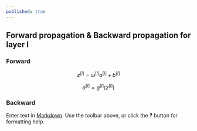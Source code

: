 ```yaml
---
published: true
---
```

## Forward propagation & Backward propagation for layer l

### Forward
$$ z^{[l]} = \omega^{[l]} a^{[l]} + b^{[l]} $$

$$ a^[l] = g^[l] \left(z^[l] \right) $$

### Backward

Enter text in [Markdown](http://daringfireball.net/projects/markdown/). Use the toolbar above, or click the **?** button for formatting help.
